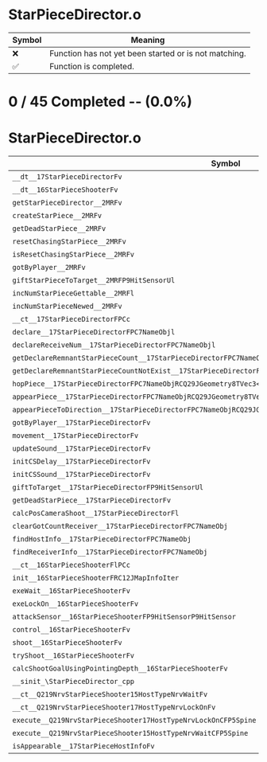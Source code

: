 # StarPieceDirector.o
| Symbol | Meaning 
| ------------- | ------------- 
| :x: | Function has not yet been started or is not matching. 
| :white_check_mark: | Function is completed. 


# 0 / 45 Completed -- (0.0%)
# StarPieceDirector.o
| Symbol | Decompiled? |
| ------------- | ------------- |
| `__dt__17StarPieceDirectorFv` | :x: |
| `__dt__16StarPieceShooterFv` | :x: |
| `getStarPieceDirector__2MRFv` | :x: |
| `createStarPiece__2MRFv` | :x: |
| `getDeadStarPiece__2MRFv` | :x: |
| `resetChasingStarPiece__2MRFv` | :x: |
| `isResetChasingStarPiece__2MRFv` | :x: |
| `gotByPlayer__2MRFv` | :x: |
| `giftStarPieceToTarget__2MRFP9HitSensorUl` | :x: |
| `incNumStarPieceGettable__2MRFl` | :x: |
| `incNumStarPieceNewed__2MRFv` | :x: |
| `__ct__17StarPieceDirectorFPCc` | :x: |
| `declare__17StarPieceDirectorFPC7NameObjl` | :x: |
| `declareReceiveNum__17StarPieceDirectorFPC7NameObjl` | :x: |
| `getDeclareRemnantStarPieceCount__17StarPieceDirectorFPC7NameObj` | :x: |
| `getDeclareRemnantStarPieceCountNotExist__17StarPieceDirectorFPC7NameObj` | :x: |
| `hopPiece__17StarPieceDirectorFPC7NameObjRCQ29JGeometry8TVec3<f>RCQ29JGeometry8TVec3<f>` | :x: |
| `appearPiece__17StarPieceDirectorFPC7NameObjRCQ29JGeometry8TVec3<f>lffbb` | :x: |
| `appearPieceToDirection__17StarPieceDirectorFPC7NameObjRCQ29JGeometry8TVec3<f>RCQ29JGeometry8TVec3<f>lffbb` | :x: |
| `gotByPlayer__17StarPieceDirectorFv` | :x: |
| `movement__17StarPieceDirectorFv` | :x: |
| `updateSound__17StarPieceDirectorFv` | :x: |
| `initCSDelay__17StarPieceDirectorFv` | :x: |
| `initCSSound__17StarPieceDirectorFv` | :x: |
| `giftToTarget__17StarPieceDirectorFP9HitSensorUl` | :x: |
| `getDeadStarPiece__17StarPieceDirectorFv` | :x: |
| `calcPosCameraShoot__17StarPieceDirectorFl` | :x: |
| `clearGotCountReceiver__17StarPieceDirectorFPC7NameObj` | :x: |
| `findHostInfo__17StarPieceDirectorFPC7NameObj` | :x: |
| `findReceiverInfo__17StarPieceDirectorFPC7NameObj` | :x: |
| `__ct__16StarPieceShooterFlPCc` | :x: |
| `init__16StarPieceShooterFRC12JMapInfoIter` | :x: |
| `exeWait__16StarPieceShooterFv` | :x: |
| `exeLockOn__16StarPieceShooterFv` | :x: |
| `attackSensor__16StarPieceShooterFP9HitSensorP9HitSensor` | :x: |
| `control__16StarPieceShooterFv` | :x: |
| `shoot__16StarPieceShooterFv` | :x: |
| `tryShoot__16StarPieceShooterFv` | :x: |
| `calcShootGoalUsingPointingDepth__16StarPieceShooterFv` | :x: |
| `__sinit_\StarPieceDirector_cpp` | :x: |
| `__ct__Q219NrvStarPieceShooter15HostTypeNrvWaitFv` | :x: |
| `__ct__Q219NrvStarPieceShooter17HostTypeNrvLockOnFv` | :x: |
| `execute__Q219NrvStarPieceShooter17HostTypeNrvLockOnCFP5Spine` | :x: |
| `execute__Q219NrvStarPieceShooter15HostTypeNrvWaitCFP5Spine` | :x: |
| `isAppearable__17StarPieceHostInfoFv` | :x: |
